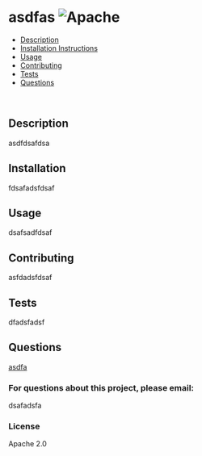 # asdfas                                                             ![Apache](/assets/images/applicationCache.png)                                                                 
- [Description](#Description)
- [Installation Instructions](#Installation-Instructions)
- [Usage](#Usage)
- [Contributing](#Contributing)
- [Tests](#Tests)
- [Questions](#Questions)
<br>

## Description
 asdfdsafdsa
<br>

## Installation
 fdsafadsfdsaf
<br>

## Usage
 dsafsadfdsaf
<br>

## Contributing
 asfdadsfdsaf
<br>

## Tests
 dfadsfadsf
<br>

## Questions
[asdfa](http://github.com/asdfa) 
### For questions about this project, please email:
 dsafadsfa
 <br>

### License
 Apache 2.0
